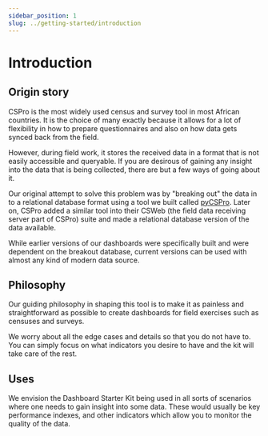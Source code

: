 ```yaml
---
sidebar_position: 1
slug: ../getting-started/introduction
---
```


# Introduction


## Origin story
CSPro is the most widely used census and survey tool in most African countries. It is the choice of many exactly because it allows
for a lot of flexibility in how to prepare questionnaires and also on how data gets synced back from the field.

However, during field work, it stores the received data in a format that is not easily accessible and queryable. If you are desirous of 
gaining any insight into the data that is being collected, there are but a few ways of going about it.

Our original attempt to solve this problem was by "breaking out" the data in to a relational database format using a tool we built called [pyCSPro](https://pypi.org/project/pycspro/). Later on, CSPro added a similar tool into their CSWeb (the field data receiving server part of CSPro) suite and 
made a relational database version of the data available.

While earlier versions of our dashboards were specifically built and were dependent on the breakout database, current versions can be used with almost any kind of modern data source.

## Philosophy
Our guiding philosophy in shaping this tool is to make it as painless and straightforward as possible to create dashboards for field exercises such as censuses and surveys.

We worry about all the edge cases and details so that you do not have to. You can simply focus on what indicators you desire to have and the kit will take care of the rest.

## Uses
We envision the Dashboard Starter Kit being used in all sorts of scenarios where one needs to gain insight into some data. These would usually be key performance indexes, and other indicators which allow you to monitor the quality of the data.